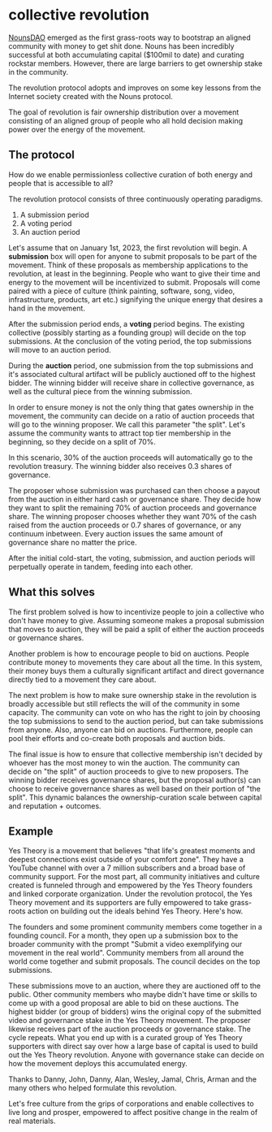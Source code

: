 # collective revolution

[NounsDAO](https://nouns.wtf/) emerged as the first grass-roots way to bootstrap an aligned community with money to get shit done.  Nouns has been incredibly successful at both accumulating capital ($100mil to date) and curating rockstar members. However, there are large barriers to get ownership stake in the community. 

The revolution protocol adopts and improves on some key lessons from the Internet society created with the Nouns protocol. 

The goal of revolution is fair ownership distribution over a movement consisting of an aligned group of people who all hold decision making power over the energy of the movement.

## The protocol

How do we enable permissionless collective curation of both energy and people that is accessible to all?

The revolution protocol consists of three continuously operating paradigms. 
1. A submission period
2. A voting period
3. An auction period

Let's assume that on January 1st, 2023, the first revolution will begin. A **submission** box will open for anyone to submit proposals to be part of the movement. Think of these proposals as membership applications to the revolution, at least in the beginning. People who want to give their time and energy to the movement will be incentivized to submit. Proposals will come paired with a piece of culture (think painting, software, song, video, infrastructure, products, art etc.) signifying the unique energy that desires a hand in the movement.

After the submission period ends, a **voting** period begins. The existing collective (possibly starting as a founding group) will decide on the top submissions. At the conclusion of the voting period, the top submissions will move to an auction period.

During the **auction** period, one submission from the top submissions and it's associated cultural artifact will be publicly auctioned off to the highest bidder. The winning bidder will receive share in collective governance, as well as the cultural piece from the winning submission. 

In order to ensure money is not the only thing that gates ownership in the movement, the community can decide on a ratio of auction proceeds that will go to the winning proposer. We call this parameter "the split". Let's assume the community wants to attract top tier membership in the beginning, so they decide on a split of 70%. 

In this scenario, 30% of the auction proceeds will automatically go to the revolution treasury. The winning bidder also receives 0.3 shares of governance. 

The proposer whose submission was purchased can then choose a payout from the auction in either hard cash or governance share. They decide how they want to split the remaining 70% of auction proceeds and governance share. The winning proposer chooses whether they want 70% of the cash raised from the auction proceeds or 0.7 shares of governance, or any continuum inbetween. Every auction issues the same amount of governance share no matter the price. 

After the initial cold-start, the voting, submission, and auction periods will perpetually operate in tandem, feeding into each other. 

## What this solves

The first problem solved is how to incentivize people to join a collective who don't have money to give. Assuming someone makes a proposal submission that moves to auction, they will be paid a split of either the auction proceeds or governance shares.

Another problem is how to encourage people to bid on auctions. People contribute money to movements they care about all the time. In this system, their money buys them a culturally significant artifact and direct governance directly tied to a movement they care about. 

The next problem is how to make sure ownership stake in the revolution is broadly accessible but still reflects the will of the community in some capacity. The community can vote on who has the right to join by choosing the top submissions to send to the auction period, but can take submissions from anyone. Also, anyone can bid on auctions. Furthermore, people can pool their efforts and co-create both proposals and auction bids.

The final issue is how to ensure that collective membership isn't decided by whoever has the most money to win the auction. The community can decide on "the split" of auction proceeds to give to new proposers. The winning bidder receives governance shares, but the proposal author(s) can choose to receive governance shares as well based on their portion of "the split". This dynamic balances the ownership-curation scale between capital and reputation + outcomes. 

## Example

Yes Theory is a movement that believes "that life's greatest moments and deepest connections exist outside of your comfort zone". They have a YouTube channel with over a 7 million subscribers and a broad base of community support. For the most part, all community initiatives and culture created is funneled through and empowered by the Yes Theory founders and linked corporate organization. Under the revolution protocol, the Yes Theory movement and its supporters are fully empowered to take grass-roots action on building out the ideals behind Yes Theory. Here's how. 

The founders and some prominent community members come together in a founding council. For a month, they open up a submission box to the broader community with the prompt "Submit a video exemplifying our movement in the real world". Community members from all around the world come together and submit proposals. The council decides on the top submissions. 

These submissions move to an auction, where they are auctioned off to the public. Other community members who maybe didn't have time or skills to come up with a good proposal are able to bid on these auctions. The highest bidder (or group of bidders) wins the original copy of the submitted video and governance stake in the Yes Theory movement. The proposer likewise receives part of the auction proceeds or governance stake. The cycle repeats. What you end up with is a curated group of Yes Theory supporters with direct say over how a large base of capital is used to build out the Yes Theory revolution. Anyone with governance stake can decide on how the movement deploys this accumulated energy. 


Thanks to Danny, John, Danny, Alan, Wesley, Jamal, Chris, Arman and the many others who helped formulate this revolution.

Let's free culture from the grips of corporations and enable collectives to live long and prosper, empowered to affect positive change in the realm of real materials. 
